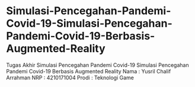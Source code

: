 # Simulasi-Pencegahan-Pandemi-Covid-19-Simulasi-Pencegahan-Pandemi-Covid-19-Berbasis-Augmented-Reality
Tugas Akhir Simulasi Pencegahan Pandemi Covid-19 Simulasi Pencegahan Pandemi Covid-19 Berbasis Augmented Reality
Nama : Yusril Chalif Arrahman
NRP : 4210171004
Prodi : Teknologi Game
